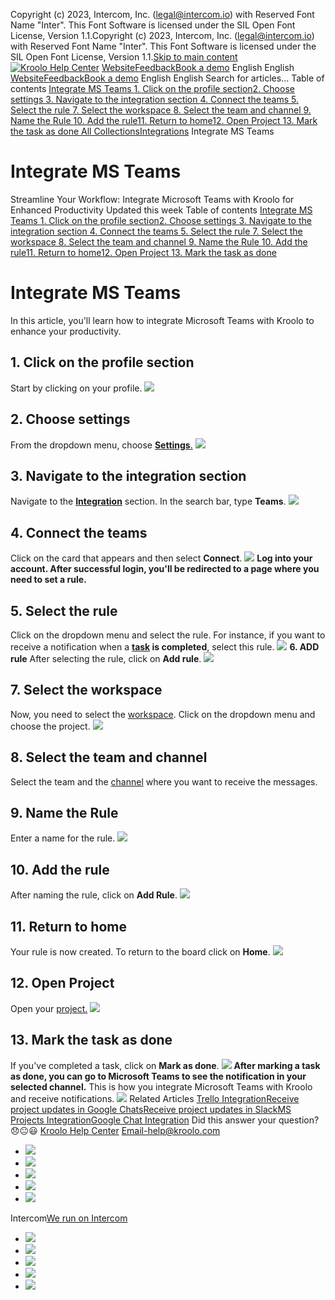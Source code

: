 Copyright (c) 2023, Intercom, Inc. (legal@intercom.io) with Reserved Font Name "Inter". This Font Software is licensed under the SIL Open Font License, Version 1.1.Copyright (c) 2023, Intercom, Inc. (legal@intercom.io) with Reserved Font Name "Inter". This Font Software is licensed under the SIL Open Font License, Version 1.1.[Skip to main content](https://help.kroolo.com/en/articles/10660039-integrate-ms-teams#main-content)
[![Kroolo Help Center](https://downloads.intercomcdn.com/i/o/h4qkzypg/611116/ee699fbf23fef0f6d8d4f666d84c/37cdcedd14003d8fdcfdeda0a05c09cb)](https://help.kroolo.com/en/)
[Website](https://kroolo.com/)[Feedback](https://kroolo.featurebase.app/)[Book a demo](https://kroolo.com/book-demo)
English
English
[Website](https://kroolo.com/)[Feedback](https://kroolo.featurebase.app/)[Book a demo](https://kroolo.com/book-demo)
English
English
Search for articles...
Table of contents
[Integrate MS Teams ](https://help.kroolo.com/en/articles/10660039-integrate-ms-teams#h_5705d15a4b)[1. Click on the profile section](https://help.kroolo.com/en/articles/10660039-integrate-ms-teams#h_03f7d71881)[2. Choose settings ](https://help.kroolo.com/en/articles/10660039-integrate-ms-teams#h_c2f67f1db1)[3. Navigate to the integration section ](https://help.kroolo.com/en/articles/10660039-integrate-ms-teams#h_a90e86200c)[4. Connect the teams ](https://help.kroolo.com/en/articles/10660039-integrate-ms-teams#h_f16556c1ab)[5. Select the rule ](https://help.kroolo.com/en/articles/10660039-integrate-ms-teams#h_4d2417aeb7)[7. Select the workspace ](https://help.kroolo.com/en/articles/10660039-integrate-ms-teams#h_9ed2975489)[8. Select the team and channel ](https://help.kroolo.com/en/articles/10660039-integrate-ms-teams#h_33efbdf889)[9. Name the Rule ](https://help.kroolo.com/en/articles/10660039-integrate-ms-teams#h_e426e036f7)[10. Add the rule](https://help.kroolo.com/en/articles/10660039-integrate-ms-teams#h_4afb3ea6f6)[11. Return to home](https://help.kroolo.com/en/articles/10660039-integrate-ms-teams#h_54b4abb1df)[12. Open Project ](https://help.kroolo.com/en/articles/10660039-integrate-ms-teams#h_a25496e5af)[13. Mark the task as done ](https://help.kroolo.com/en/articles/10660039-integrate-ms-teams#h_9c646f3b1d)
[All Collections](https://help.kroolo.com/en/)[Integrations](https://help.kroolo.com/en/collections/9118200-integrations)
Integrate MS Teams
# Integrate MS Teams
Streamline Your Workflow: Integrate Microsoft Teams with Kroolo for Enhanced Productivity
Updated this week
Table of contents
[Integrate MS Teams ](https://help.kroolo.com/en/articles/10660039-integrate-ms-teams#h_5705d15a4b)[1. Click on the profile section](https://help.kroolo.com/en/articles/10660039-integrate-ms-teams#h_03f7d71881)[2. Choose settings ](https://help.kroolo.com/en/articles/10660039-integrate-ms-teams#h_c2f67f1db1)[3. Navigate to the integration section ](https://help.kroolo.com/en/articles/10660039-integrate-ms-teams#h_a90e86200c)[4. Connect the teams ](https://help.kroolo.com/en/articles/10660039-integrate-ms-teams#h_f16556c1ab)[5. Select the rule ](https://help.kroolo.com/en/articles/10660039-integrate-ms-teams#h_4d2417aeb7)[7. Select the workspace ](https://help.kroolo.com/en/articles/10660039-integrate-ms-teams#h_9ed2975489)[8. Select the team and channel ](https://help.kroolo.com/en/articles/10660039-integrate-ms-teams#h_33efbdf889)[9. Name the Rule ](https://help.kroolo.com/en/articles/10660039-integrate-ms-teams#h_e426e036f7)[10. Add the rule](https://help.kroolo.com/en/articles/10660039-integrate-ms-teams#h_4afb3ea6f6)[11. Return to home](https://help.kroolo.com/en/articles/10660039-integrate-ms-teams#h_54b4abb1df)[12. Open Project ](https://help.kroolo.com/en/articles/10660039-integrate-ms-teams#h_a25496e5af)[13. Mark the task as done ](https://help.kroolo.com/en/articles/10660039-integrate-ms-teams#h_9c646f3b1d)
# Integrate MS Teams 
In this article, you'll learn how to integrate Microsoft Teams with Kroolo to enhance your productivity.
## **1. Click on the profile section**
Start by clicking on your profile.
[![](https://downloads.intercomcdn.com/i/o/h4qkzypg/1398896317/9ef718394154275d6239c6d1483a/8391fc9f-db53-4e04-9628-8bf2cc373a41.gif?expires=1747842300&signature=470d59383b11e0a252bd6237b9212109597e5e74b929ebe727ef3a63ac020323&req=dSMuHsF3m4JeXvMW1HO4zSnavB9w8Bqp2ZVg%2BQ1CIYnxgn8KGaFSpHq6mkBI%0A5Csy8QxzSFzf4GPn%2Bqo%3D%0A)](https://downloads.intercomcdn.com/i/o/h4qkzypg/1398896317/9ef718394154275d6239c6d1483a/8391fc9f-db53-4e04-9628-8bf2cc373a41.gif?expires=1747842300&signature=470d59383b11e0a252bd6237b9212109597e5e74b929ebe727ef3a63ac020323&req=dSMuHsF3m4JeXvMW1HO4zSnavB9w8Bqp2ZVg%2BQ1CIYnxgn8KGaFSpHq6mkBI%0A5Csy8QxzSFzf4GPn%2Bqo%3D%0A)
## **2. Choose settings**
From the dropdown menu, choose **[Settings](https://help.kroolo.com/en/collections/10446517-settings)**[.](https://help.kroolo.com/en/collections/10446517-settings)
[![](https://downloads.intercomcdn.com/i/o/h4qkzypg/1398896319/02e40cd8eae22bb820f77a87b02b/49ca37e9-bc53-4154-b3b9-d048569987c8.png?expires=1747842300&signature=71fb4b9361406c1a09dd266554ccfeed86e5f7d5bbe90d0392dff3c9f3beec36&req=dSMuHsF3m4JeUPMW1HO4zZRN4hrqBz5De4Z3FccA8I6IXO1fN8DP2LDIniWH%0Aef1KA4Cv4zVuXFGif0E%3D%0A)](https://downloads.intercomcdn.com/i/o/h4qkzypg/1398896319/02e40cd8eae22bb820f77a87b02b/49ca37e9-bc53-4154-b3b9-d048569987c8.png?expires=1747842300&signature=71fb4b9361406c1a09dd266554ccfeed86e5f7d5bbe90d0392dff3c9f3beec36&req=dSMuHsF3m4JeUPMW1HO4zZRN4hrqBz5De4Z3FccA8I6IXO1fN8DP2LDIniWH%0Aef1KA4Cv4zVuXFGif0E%3D%0A)
## **3. Navigate to the integration section**
Navigate to the **[Integration](https://help.kroolo.com/en/collections/9118200-integrations)** section. In the search bar, type **Teams**.
[![](https://downloads.intercomcdn.com/i/o/h4qkzypg/1398896314/782e965058a10dfa758a98aafa36/a8358ed9-629f-46c0-b50d-70032b84b6d1.gif?expires=1747842300&signature=9b023f94c78896dfbedf4c3aecd151f6f8dfaecdb189007d1dfa3cbd814b2809&req=dSMuHsF3m4JeXfMW1HO4zY4B%2BqfScIm80eTT0diiWlfRXU5uLGMvD5SQBll5%0AeB9NAtQdRbbDnuRRDvg%3D%0A)](https://downloads.intercomcdn.com/i/o/h4qkzypg/1398896314/782e965058a10dfa758a98aafa36/a8358ed9-629f-46c0-b50d-70032b84b6d1.gif?expires=1747842300&signature=9b023f94c78896dfbedf4c3aecd151f6f8dfaecdb189007d1dfa3cbd814b2809&req=dSMuHsF3m4JeXfMW1HO4zY4B%2BqfScIm80eTT0diiWlfRXU5uLGMvD5SQBll5%0AeB9NAtQdRbbDnuRRDvg%3D%0A)
## **4. Connect the teams**
Click on the card that appears and then select **Connect**.
[![](https://downloads.intercomcdn.com/i/o/h4qkzypg/1398896323/ddeeb3688e7c4fff8bb2071d72ad/1e19e280-545a-42bb-890d-ab8da1544adc.png?expires=1747842300&signature=dbe4581a3030d2867f48904eaf75c56508a23cc46f93f3745c95348684d97ac2&req=dSMuHsF3m4JdWvMW1HO4zXqjq2qxNTM2F1ZiAx903uPho6OHLLWqOQMJUXAL%0AujM7i5V3tK6T6heLQhg%3D%0A)](https://downloads.intercomcdn.com/i/o/h4qkzypg/1398896323/ddeeb3688e7c4fff8bb2071d72ad/1e19e280-545a-42bb-890d-ab8da1544adc.png?expires=1747842300&signature=dbe4581a3030d2867f48904eaf75c56508a23cc46f93f3745c95348684d97ac2&req=dSMuHsF3m4JdWvMW1HO4zXqjq2qxNTM2F1ZiAx903uPho6OHLLWqOQMJUXAL%0AujM7i5V3tK6T6heLQhg%3D%0A)
**Log into your account. After successful login, you'll be redirected to a page where you need to set a rule.**
## **5. Select the rule**
Click on the dropdown menu and select the rule. For instance, if you want to receive a notification when a **[task](https://help.kroolo.com/en/articles/10085539-create-and-manage-tasks) is completed**, select this rule.
[![](https://downloads.intercomcdn.com/i/o/h4qkzypg/1398896316/3a53e9ebf1f84bf34a2c9ba83099/4bcb5cd4-7552-42b5-9ca9-eb01b365aeb7.gif?expires=1747842300&signature=da72cbe920960e2efc3756e70492bb572f7822f79c941618d111eb739484cbcb&req=dSMuHsF3m4JeX%2FMW1HO4zRum5f51YW5Iui0F83Hd%2F6hYbOFRf%2BmTGelo%2FD%2Fq%0Ayoa%2BbwsLn4piiewuDtg%3D%0A)](https://downloads.intercomcdn.com/i/o/h4qkzypg/1398896316/3a53e9ebf1f84bf34a2c9ba83099/4bcb5cd4-7552-42b5-9ca9-eb01b365aeb7.gif?expires=1747842300&signature=da72cbe920960e2efc3756e70492bb572f7822f79c941618d111eb739484cbcb&req=dSMuHsF3m4JeX%2FMW1HO4zRum5f51YW5Iui0F83Hd%2F6hYbOFRf%2BmTGelo%2FD%2Fq%0Ayoa%2BbwsLn4piiewuDtg%3D%0A)
**6. ADD rule**
After selecting the rule, click on **Add rule**.
[![](https://downloads.intercomcdn.com/i/o/h4qkzypg/1398896321/ed0681f3bee3eecd5d301a3e855c/97f699cb-0498-4847-b549-09b5a168a8a0.gif?expires=1747842300&signature=bae0fd3b3b545d0646a5d92a8d85511c84455fa5d0e3a7376073a66da802e17e&req=dSMuHsF3m4JdWPMW1HO4zZ2IcKijytl4bet9SFnO%2BsJ83gxFTGDN%2FL6S2mNX%0A3L59KtHLBMVSy%2B8AdNQ%3D%0A)](https://downloads.intercomcdn.com/i/o/h4qkzypg/1398896321/ed0681f3bee3eecd5d301a3e855c/97f699cb-0498-4847-b549-09b5a168a8a0.gif?expires=1747842300&signature=bae0fd3b3b545d0646a5d92a8d85511c84455fa5d0e3a7376073a66da802e17e&req=dSMuHsF3m4JdWPMW1HO4zZ2IcKijytl4bet9SFnO%2BsJ83gxFTGDN%2FL6S2mNX%0A3L59KtHLBMVSy%2B8AdNQ%3D%0A)
## **7. Select the workspace**
Now, you need to select the [workspace](https://help.kroolo.com/en/articles/9772991-manage-workspaces). Click on the dropdown menu and choose the project.
[![](https://downloads.intercomcdn.com/i/o/h4qkzypg/1398896322/da485ace402edee9c25f9e44a0fe/628b1dfa-3955-42d2-bd0b-33e629bee994.gif?expires=1747842300&signature=b5c52ce3b57ff3bb453cbb70e41010b3d0c3f4e84e050f8a894021d274b5372e&req=dSMuHsF3m4JdW%2FMW1HO4zdgTntdel8NNq4wT2jcO%2B9vqNHQ62jmWXq%2FPxuLZ%0AStuNk5mf4KXTMvyHmOQ%3D%0A)](https://downloads.intercomcdn.com/i/o/h4qkzypg/1398896322/da485ace402edee9c25f9e44a0fe/628b1dfa-3955-42d2-bd0b-33e629bee994.gif?expires=1747842300&signature=b5c52ce3b57ff3bb453cbb70e41010b3d0c3f4e84e050f8a894021d274b5372e&req=dSMuHsF3m4JdW%2FMW1HO4zdgTntdel8NNq4wT2jcO%2B9vqNHQ62jmWXq%2FPxuLZ%0AStuNk5mf4KXTMvyHmOQ%3D%0A)
## **8. Select the team and channel**
Select the team and the [channel](https://help.kroolo.com/en/articles/9955151-manage-channels-in-kroolo) where you want to receive the messages.
## **9. Name the Rule**
Enter a name for the rule.
[![](https://downloads.intercomcdn.com/i/o/h4qkzypg/1398896318/38061ed0ec2ed2d79ab7803c5b65/9b4943db-22f4-46bd-805b-0d9c3963c268.png?expires=1747842300&signature=efe802beab2db17dc1c975e94e76cc2f47f409128a603ec57891affa738c28a6&req=dSMuHsF3m4JeUfMW1HO4zUGee7lB3M827CrrBsM7aTV11bw6w3QTcATk0id1%0AwJaK1umH2KMp9b62t0E%3D%0A)](https://downloads.intercomcdn.com/i/o/h4qkzypg/1398896318/38061ed0ec2ed2d79ab7803c5b65/9b4943db-22f4-46bd-805b-0d9c3963c268.png?expires=1747842300&signature=efe802beab2db17dc1c975e94e76cc2f47f409128a603ec57891affa738c28a6&req=dSMuHsF3m4JeUfMW1HO4zUGee7lB3M827CrrBsM7aTV11bw6w3QTcATk0id1%0AwJaK1umH2KMp9b62t0E%3D%0A)
## **10. Add the rule**
After naming the rule, click on **Add Rule**.
[![](https://downloads.intercomcdn.com/i/o/h4qkzypg/1398896320/edc10cbe492619b173a26c040a50/6d77aa41-fdae-4607-b451-3df4b966710f.png?expires=1747842300&signature=349ee1d6cc16062b0121d6d21a973450263b92cef29a932aca99c3af59b575dc&req=dSMuHsF3m4JdWfMW1HO4zfNL24bVlqUycMFNQvJoLdpmUFmD%2FnYd33AdvN8r%0Apfu2MVyUdlGU9AiE9Nk%3D%0A)](https://downloads.intercomcdn.com/i/o/h4qkzypg/1398896320/edc10cbe492619b173a26c040a50/6d77aa41-fdae-4607-b451-3df4b966710f.png?expires=1747842300&signature=349ee1d6cc16062b0121d6d21a973450263b92cef29a932aca99c3af59b575dc&req=dSMuHsF3m4JdWfMW1HO4zfNL24bVlqUycMFNQvJoLdpmUFmD%2FnYd33AdvN8r%0Apfu2MVyUdlGU9AiE9Nk%3D%0A)
## **11. Return to home**
Your rule is now created. To return to the board click on **Home**.
[![](https://downloads.intercomcdn.com/i/o/h4qkzypg/1398896327/08d18724f2686c957657821f2479/e4cb2d9d-7338-4ac7-95ec-72a55f47b2ab.gif?expires=1747842300&signature=7fff07b56a3025671b469c95f710532dbff57a440880d4fc619bf9b82e2a85ae&req=dSMuHsF3m4JdXvMW1HO4zcCATCuE9sjXPMuCj8FisamHJHgDum3KpLT6U%2BqT%0Aflkevm1Ai95GBDaYR1A%3D%0A)](https://downloads.intercomcdn.com/i/o/h4qkzypg/1398896327/08d18724f2686c957657821f2479/e4cb2d9d-7338-4ac7-95ec-72a55f47b2ab.gif?expires=1747842300&signature=7fff07b56a3025671b469c95f710532dbff57a440880d4fc619bf9b82e2a85ae&req=dSMuHsF3m4JdXvMW1HO4zcCATCuE9sjXPMuCj8FisamHJHgDum3KpLT6U%2BqT%0Aflkevm1Ai95GBDaYR1A%3D%0A)
## **12. Open Project**
Open your [project.](https://help.kroolo.com/en/articles/9795542-manage-projects-in-kroolo)
[![](https://downloads.intercomcdn.com/i/o/h4qkzypg/1398896326/e2d343c9f342d53b2707a1c32c94/ad6c50c7-0796-4d91-bac4-508fa58b4a45.gif?expires=1747842300&signature=a856a336639c68b7e5f424b69c735fc98b946489c0a7e835cefe4a9f0767460f&req=dSMuHsF3m4JdX%2FMW1HO4zZ%2BcKpOFkgFhWOKIYc%2Fd3FwgBvArBXQtIfABfWrb%0AYPZED9fXzKSbRVQjoaw%3D%0A)](https://downloads.intercomcdn.com/i/o/h4qkzypg/1398896326/e2d343c9f342d53b2707a1c32c94/ad6c50c7-0796-4d91-bac4-508fa58b4a45.gif?expires=1747842300&signature=a856a336639c68b7e5f424b69c735fc98b946489c0a7e835cefe4a9f0767460f&req=dSMuHsF3m4JdX%2FMW1HO4zZ%2BcKpOFkgFhWOKIYc%2Fd3FwgBvArBXQtIfABfWrb%0AYPZED9fXzKSbRVQjoaw%3D%0A)
## **13. Mark the task as done**
If you've completed a task, click on **Mark as done**.
[![](https://downloads.intercomcdn.com/i/o/h4qkzypg/1398896324/158791a01b6b64ca1dbfbe6bdb1a/52d6a444-fe9d-406f-8186-2f207247e86c.gif?expires=1747842300&signature=dcce7ab279a0478ab7be8f286f8e61c89f3813216ae6c175e2058f48089956d2&req=dSMuHsF3m4JdXfMW1HO4za2M1q%2F94rzTCDQJT41XWXoVOyxHshEfM1KTFZjY%0Ar%2BQAezsoO9imtAMFdZU%3D%0A)](https://downloads.intercomcdn.com/i/o/h4qkzypg/1398896324/158791a01b6b64ca1dbfbe6bdb1a/52d6a444-fe9d-406f-8186-2f207247e86c.gif?expires=1747842300&signature=dcce7ab279a0478ab7be8f286f8e61c89f3813216ae6c175e2058f48089956d2&req=dSMuHsF3m4JdXfMW1HO4za2M1q%2F94rzTCDQJT41XWXoVOyxHshEfM1KTFZjY%0Ar%2BQAezsoO9imtAMFdZU%3D%0A)
**After marking a task as done, you can go to Microsoft Teams to see the notification in your selected channel.**
This is how you integrate Microsoft Teams with Kroolo and receive notifications.
[![](https://downloads.intercomcdn.com/i/o/h4qkzypg/1398916509/653a7b58d930465777823751a20f/cta+2.png?expires=1747842300&signature=06bcdfdf1d90356b73779977404940525e9386c4d26f67c2d09ea7127f9b7645&req=dSMuHsB%2Fm4RfUPMW1HO4zYZ0urh%2F3M%2Ff8u5DPa4QxgBoyQaeyHZIhKEs6%2FwD%0AvPLQOPLxYmTi%2BLJsFc0%3D%0A)](https://kroolo.com/)
Related Articles
[Trello Integration](https://help.kroolo.com/en/articles/9996041-trello-integration)[Receive project updates in Google Chats](https://help.kroolo.com/en/articles/10040947-receive-project-updates-in-google-chats)[Receive project updates in Slack](https://help.kroolo.com/en/articles/10040959-receive-project-updates-in-slack)[MS Projects Integration](https://help.kroolo.com/en/articles/10537287-ms-projects-integration)[Google Chat Integration](https://help.kroolo.com/en/articles/10912346-google-chat-integration)
Did this answer your question?
😞😐😃
[Kroolo Help Center](https://help.kroolo.com/en/)
Email-help@kroolo.com
  * [![](https://intercom.help/kroolo/assets/svg/icon:social-facebook/FFFFFF)](https://www.facebook.com/profile.php?id=61553808299270)
  * [![](https://intercom.help/kroolo/assets/svg/icon:social-linkedin/FFFFFF)](https://www.linkedin.com/company/getkroolo)
  * [![](https://intercom.help/kroolo/assets/svg/icon:social-instagram/FFFFFF)](https://www.instagram.com/getkroolo)
  * [![](https://intercom.help/kroolo/assets/svg/icon:social-youtube/FFFFFF)](https://www.youtube.com/@getkroolo/featured)
  * [![](https://intercom.help/kroolo/assets/svg/icon:social-twitter-x/FFFFFF)](https://www.twitter.com/getkroolo)


Intercom[We run on Intercom](https://www.intercom.com/intercom-link?company=Kroolo&solution=customer-support&utm_campaign=intercom-link&utm_content=We+run+on+Intercom&utm_medium=help-center&utm_referrer=https%3A%2F%2Fhelp.kroolo.com%2Fen%2Farticles%2F10660039-integrate-ms-teams&utm_source=desktop-web)
  * [![](https://intercom.help/kroolo/assets/svg/icon:social-facebook/FFFFFF)](https://www.facebook.com/profile.php?id=61553808299270)
  * [![](https://intercom.help/kroolo/assets/svg/icon:social-linkedin/FFFFFF)](https://www.linkedin.com/company/getkroolo)
  * [![](https://intercom.help/kroolo/assets/svg/icon:social-instagram/FFFFFF)](https://www.instagram.com/getkroolo)
  * [![](https://intercom.help/kroolo/assets/svg/icon:social-youtube/FFFFFF)](https://www.youtube.com/@getkroolo/featured)
  * [![](https://intercom.help/kroolo/assets/svg/icon:social-twitter-x/FFFFFF)](https://www.twitter.com/getkroolo)


